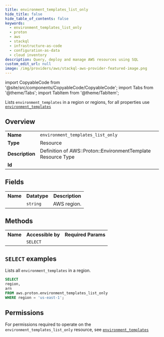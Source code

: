 ```yaml
---
title: environment_templates_list_only
hide_title: false
hide_table_of_contents: false
keywords:
  - environment_templates_list_only
  - proton
  - aws
  - stackql
  - infrastructure-as-code
  - configuration-as-data
  - cloud inventory
description: Query, deploy and manage AWS resources using SQL
custom_edit_url: null
image: /img/providers/aws/stackql-aws-provider-featured-image.png
---
```


import CopyableCode from '@site/src/components/CopyableCode/CopyableCode';
import Tabs from '@theme/Tabs';
import TabItem from '@theme/TabItem';

Lists <code>environment_templates</code> in a region or regions, for all properties use <a href="/providers/aws/serviceName/environment_templates/"><code>environment_templates</code></a>

## Overview
<table><tbody>
<tr><td><b>Name</b></td><td><code>environment_templates_list_only</code></td></tr>
<tr><td><b>Type</b></td><td>Resource</td></tr>
<tr><td><b>Description</b></td><td>Definition of AWS::Proton::EnvironmentTemplate Resource Type</td></tr>
<tr><td><b>Id</b></td><td><CopyableCode code="aws.proton.environment_templates_list_only" /></td></tr>
</tbody></table>

## Fields
<table><tbody><tr><th>Name</th><th>Datatype</th><th>Description</th></tr><tr><td><CopyableCode code="region" /></td><td><code>string</code></td><td>AWS region.</td></tr>
</tbody></table>

## Methods

<table><tbody>
  <tr>
    <th>Name</th>
    <th>Accessible by</th>
    <th>Required Params</th>
  </tr>
  <tr>
    <td><CopyableCode code="list_resources" /></td>
    <td><code>SELECT</code></td>
    <td><CopyableCode code="region" /></td>
  </tr>
</tbody></table>

## `SELECT` examples
Lists all <code>environment_templates</code> in a region.
```sql
SELECT
region,
arn
FROM aws.proton.environment_templates_list_only
WHERE region = 'us-east-1';
```


## Permissions

For permissions required to operate on the <code>environment_templates_list_only</code> resource, see <a href="/providers/aws/proton/environment_templates/#permissions"><code>environment_templates</code></a>

